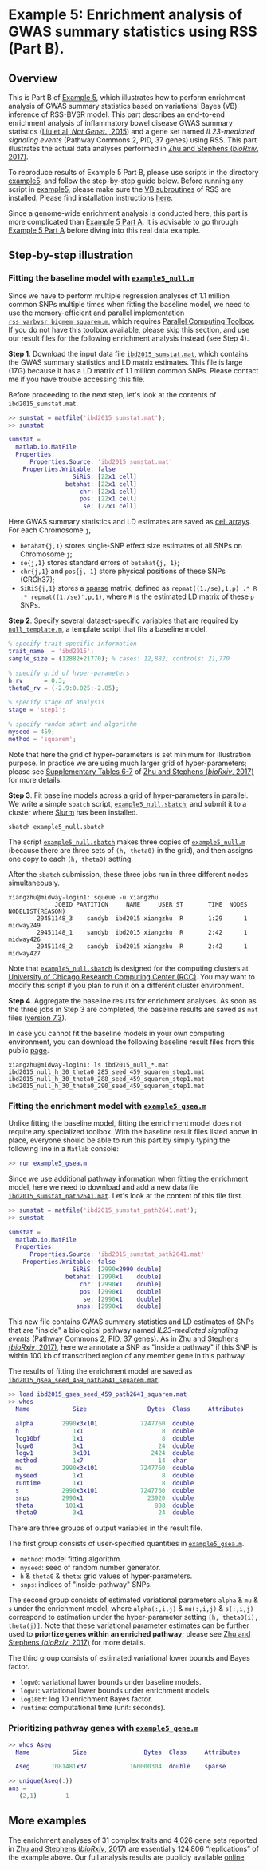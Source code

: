 [Zhu and Stephens (*bioRxiv*, 2017)]: https://doi.org/10.1101/160770
[`rss_varbvsr_bigmem_squarem.m`]: https://github.com/stephenslab/rss/blob/master/src_vb/rss_varbvsr_bigmem_squarem.m
[example5]: https://github.com/stephenslab/rss/tree/master/examples/example5
[`example5_null.m`]: https://github.com/stephenslab/rss/blob/master/examples/example5/example5_null.m
[`example5_null.sbatch`]: https://github.com/stephenslab/rss/blob/master/examples/example5/example5_null.sbatch
[`example5_gsea.m`]: https://github.com/stephenslab/rss/blob/master/examples/example5/example5_gsea.m
[`example5_gene.m`]: https://github.com/stephenslab/rss/blob/master/examples/example5/example5_gene.m
[`ibd2015_sumstat.mat`]: https://projects.rcc.uchicago.edu/mstephens/rss_wiki/example5/ibd2015_sumstat.mat
[`ibd2015_sumstat_path2641.mat`]: https://projects.rcc.uchicago.edu/mstephens/rss_wiki/example5/ibd2015_sumstat_path2641.mat
[`ibd2015_gsea_seed_459_path2641_squarem.mat`]: https://projects.rcc.uchicago.edu/mstephens/rss_wiki/example5/ibd2015_gsea_seed_459_path2641_squarem.mat

# Example 5: Enrichment analysis of GWAS summary statistics using RSS (Part B).

## Overview

This is Part B of [Example 5](Example-5),
which illustrates how to perform enrichment analysis of
GWAS summary statistics based on variational Bayes (VB) inference of RSS-BVSR model.
This part describes an end-to-end enrichment analysis of inflammatory bowel disease GWAS summary statistics
([Liu et al, *Nat Genet.*, 2015](https://www.ncbi.nlm.nih.gov/pubmed/26192919)) and
a gene set named *IL23-mediated signaling events* (Pathway Commons 2, PID, 37 genes) using RSS.
This part illustrates the actual data analyses performed in [Zhu and Stephens (*bioRxiv*, 2017)][].

To reproduce results of Example 5 Part B,
please use scripts in the directory [example5][],
and follow the step-by-step guide below.
Before running any script in [example5][], please make sure the
[VB subroutines](https://github.com/stephenslab/rss/tree/master/src_vb) of RSS are installed.
Please find installation instructions [here](RSS-via-VB).

Since a genome-wide enrichment analysis is conducted here,
this part is more complicated than [Example 5 Part A](Example-5A).
It is advisable to go through [Example 5 Part A](Example-5A) before
diving into this real data example.

## Step-by-step illustration

### Fitting the baseline model with [`example5_null.m`][]

Since we have to perform multiple regression analyses of 1.1 million
common SNPs multiple times when fitting the baseline model,
we need to use the memory-efficient and parallel implementation [`rss_varbvsr_bigmem_squarem.m`][],
which requires [Parallel Computing Toolbox](https://www.mathworks.com/help/distcomp/index.html).
If you do not have this toolbox available, please skip this section,
and use our result files for the following enrichment analysis instead (see Step 4). 

**Step 1**. Download the input data file [`ibd2015_sumstat.mat`][],
which contains the GWAS summary statistics and LD matrix estimates.
This file is large (17G) because it has a LD matrix of 1.1 million common SNPs.
Please contact me if you have trouble accessing this file.

Before proceeding to the next step, let's look at the contents of `ibd2015_sumstat.mat`.

```matlab
>> sumstat = matfile('ibd2015_sumstat.mat');
>> sumstat

sumstat = 
  matlab.io.MatFile
  Properties:
      Properties.Source: 'ibd2015_sumstat.mat'
    Properties.Writable: false                                               
                  SiRiS: [22x1 cell]                                         
                betahat: [22x1 cell]                                         
                    chr: [22x1 cell]                                         
                    pos: [22x1 cell]                                         
                     se: [22x1 cell]
```

Here GWAS summary statistics and LD estimates are saved as
[cell arrays](https://www.mathworks.com/help/matlab/cell-arrays.html).
For each Chromosome `j`,

- `betahat{j,1}` stores single-SNP effect size estimates of all SNPs on Chromosome `j`;
- `se{j,1}` stores standard errors of `betahat{j, 1}`;
- `chr{j,1}` and `pos{j, 1}` store physical positions of these SNPs (GRCh37);
- `SiRiS{j,1}` stores a [sparse](https://www.mathworks.com/help/matlab/ref/sparse.html) matrix,
defined as `repmat((1./se),1,p) .* R .* repmat((1./se)',p,1)`,
where `R` is the estimated LD matrix of these `p` SNPs.

**Step 2**. Specify several dataset-specific variables that are required by
[`null_template.m`](https://github.com/stephenslab/rss/blob/master/src_vb/null_template.m),
a template script that fits a baseline model.

```matlab
% specify trait-specific information
trait_name  = 'ibd2015';
sample_size = (12882+21770); % cases: 12,882; controls: 21,770

% specify grid of hyper-parameters
h_rv      = 0.3;
theta0_rv = (-2.9:0.025:-2.85);

% specify stage of analysis
stage = 'step1';

% specify random start and algorithm 
myseed = 459;
method = 'squarem';
```

Note that here the grid of hyper-parameters is set minimum for illustration purpose.
In practice we are using much larger grid of hyper-parameters; please see
[Supplementary Tables 6-7](https://www.biorxiv.org/content/biorxiv/suppl/2018/07/16/160770.DC2/160770-2.pdf)
of [Zhu and Stephens (*bioRxiv*, 2017)][] for more details. 

**Step 3**. Fit baseline models across a grid of hyper-parameters in parallel.
We write a simple `sbatch` script, [`example5_null.sbatch`][], and submit it to a cluster
where [Slurm](https://slurm.schedmd.com/) has been installed.

```
sbatch example5_null.sbatch
```

The script [`example5_null.sbatch`][] makes three copies of [`example5_null.m`][]
(because there are three sets of `(h, theta0)` in the grid),
and then assigns one copy to each `(h, theta0)` setting.

After the `sbatch` submission, these three jobs run in three different nodes simultaneously.

```
xiangzhu@midway-login1: squeue -u xiangzhu
             JOBID PARTITION     NAME     USER ST       TIME  NODES NODELIST(REASON)
        29451148_3    sandyb  ibd2015 xiangzhu  R       1:29      1 midway249
        29451148_1    sandyb  ibd2015 xiangzhu  R       2:42      1 midway426
        29451148_2    sandyb  ibd2015 xiangzhu  R       2:42      1 midway427
```

Note that [`example5_null.sbatch`][] is designed for the computing clusters at
[University of Chicago Research Computing Center (RCC)](https://rcc.uchicago.edu/).
You may want to modify this script if you plan to run it on a different cluster environment.

**Step 4**. Aggregate the baseline results for enrichment analyses.
As soon as the three jobs in Step 3 are completed, the baseline results are saved as `mat` files
([version 7.3](https://www.mathworks.com/help/matlab/import_export/mat-file-versions.html)).

In case you cannot fit the baseline models in your own computing environment,
you can download the following baseline result files from this public
[page](https://projects.rcc.uchicago.edu/mstephens/rss_wiki/example5/).

```
xiangzhu@midway-login1: ls ibd2015_null_*.mat
ibd2015_null_h_30_theta0_285_seed_459_squarem_step1.mat
ibd2015_null_h_30_theta0_288_seed_459_squarem_step1.mat
ibd2015_null_h_30_theta0_290_seed_459_squarem_step1.mat
```

### Fitting the enrichment model with [`example5_gsea.m`][]

Unlike fitting the baseline model,
fitting the enrichment model does not require any specialized toolbox.
With the baseline result files listed above in place,
everyone should be able to run this part by simply
typing the following line in a `Matlab` console:

```matlab
>> run example5_gsea.m
```

Since we use additional pathway information when fitting the enrichment model,
here we need to download and add a new data file [`ibd2015_sumstat_path2641.mat`][].
Let's look at the content of this file first.

```matlab
>> sumstat = matfile('ibd2015_sumstat_path2641.mat');
>> sumstat

sumstat = 
  matlab.io.MatFile
  Properties:
      Properties.Source: 'ibd2015_sumstat_path2641.mat'
    Properties.Writable: false                                                        
                  SiRiS: [2990x2990 double]                                           
                betahat: [2990x1    double]                                           
                    chr: [2990x1    double]                                           
                    pos: [2990x1    double]                                           
                     se: [2990x1    double]                                           
                   snps: [2990x1    double]
```

This new file contains GWAS summary statistics and LD estimates
of SNPs that are "inside" a biological pathway named
*IL23-mediated signaling events* (Pathway Commons 2, PID, 37 genes).
As in [Zhu and Stephens (*bioRxiv*, 2017)][], here we annotate a SNP
as "inside a pathway" if this SNP is within 100 kb of transcribed
region of any member gene in this pathway.

The results of fitting the enrichment model are saved as
[`ibd2015_gsea_seed_459_path2641_squarem.mat`][].

```matlab
>> load ibd2015_gsea_seed_459_path2641_squarem.mat
>> whos
  Name            Size                 Bytes  Class     Attributes

  alpha        2990x3x101            7247760  double              
  h               1x1                      8  double              
  log10bf         1x1                      8  double              
  logw0           3x1                     24  double              
  logw1           3x101                 2424  double              
  method          1x7                     14  char                
  mu           2990x3x101            7247760  double              
  myseed          1x1                      8  double              
  runtime         1x1                      8  double              
  s            2990x3x101            7247760  double              
  snps         2990x1                  23920  double              
  theta         101x1                    808  double              
  theta0          3x1                     24  double
```

There are three groups of output variables in the result file.

The first group consists of user-specified quantities in [`example5_gsea.m`][].

- `method`: model fitting algorithm.
- `myseed`: seed of random number generator.
- `h` & `theta0` & `theta`: grid values of hyper-parameters.
- `snps`: indices of "inside-pathway" SNPs.

The second group consists of estimated variational parameters
`alpha` & `mu` & `s` under the enrichment model,
where `alpha(:,i,j)` & `mu(:,i,j)` & `s(:,i,j)` correspond to
estimation under the hyper-parameter setting `[h, theta0(i), theta(j)]`.
Note that these variational parameter estimates can be further
used to **priortize genes within an enriched pathway**;
please see [Zhu and Stephens (*bioRxiv*, 2017)][] for more details.

The third group consists of estimated variational lower bounds and Bayes factor.

- `logw0`: variational lower bounds under baseline models.
- `logw1`: variational lower bounds under enrichment models.
- `log10bf`: log 10 enrichment Bayes factor.
- `runtime`: computational time (unit: seconds).

### Prioritizing pathway genes with [`example5_gene.m`][]

```matlab
>> whos Aseg
  Name            Size                Bytes  Class     Attributes

  Aseg      1081481x37            160000304  double    sparse

>> unique(Aseg(:))
ans =
   (2,1)        1
```

## More examples

The enrichment analyses of 31 complex traits and 4,026 gene sets
reported in [Zhu and Stephens (*bioRxiv*, 2017)][] are
essentially 124,806 “replications” of the example above.
Our full analysis results are publicly available
[online](http://xiangzhu.github.io/rss-gsea/).  
